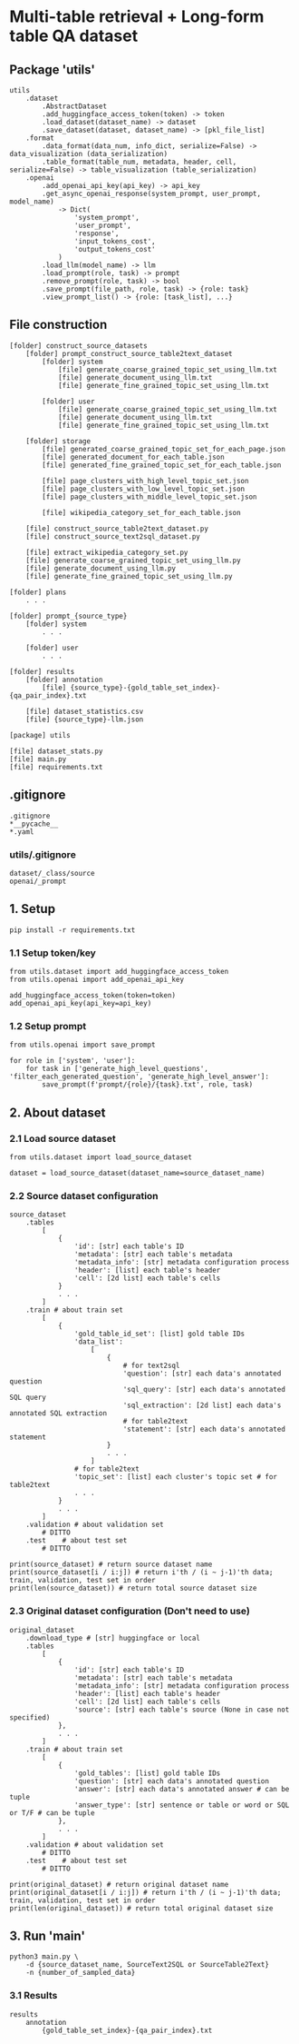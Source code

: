 # Multi-table retrieval + Long-form table QA dataset

## Package 'utils'

    utils
        .dataset
            .AbstractDataset
            .add_huggingface_access_token(token) -> token
            .load_dataset(dataset_name) -> dataset
            .save_dataset(dataset, dataset_name) -> [pkl_file_list]
        .format
            .data_format(data_num, info_dict, serialize=False) -> data_visualization (data_serialization)
            .table_format(table_num, metadata, header, cell, serialize=False) -> table_visualization (table_serialization)
        .openai
            .add_openai_api_key(api_key) -> api_key
            .get_async_openai_response(system_prompt, user_prompt, model_name)
                -> Dict(
                    'system_prompt',
                    'user_prompt',
                    'response',
                    'input_tokens_cost',
                    'output_tokens_cost'
                )
            .load_llm(model_name) -> llm
            .load_prompt(role, task) -> prompt
            .remove_prompt(role, task) -> bool
            .save_prompt(file_path, role, task) -> {role: task}
            .view_prompt_list() -> {role: [task_list], ...}

## File construction

    [folder] construct_source_datasets
        [folder] prompt_construct_source_table2text_dataset
            [folder] system
                [file] generate_coarse_grained_topic_set_using_llm.txt
                [file] generate_document_using_llm.txt
                [file] generate_fine_grained_topic_set_using_llm.txt
            
            [folder] user
                [file] generate_coarse_grained_topic_set_using_llm.txt
                [file] generate_document_using_llm.txt
                [file] generate_fine_grained_topic_set_using_llm.txt
        
        [folder] storage
            [file] generated_coarse_grained_topic_set_for_each_page.json
            [file] generated_document_for_each_table.json
            [file] generated_fine_grained_topic_set_for_each_table.json

            [file] page_clusters_with_high_level_topic_set.json
            [file] page_clusters_with_low_level_topic_set.json
            [file] page_clusters_with_middle_level_topic_set.json
            
            [file] wikipedia_category_set_for_each_table.json
        
        [file] construct_source_table2text_dataset.py
        [file] construct_source_text2sql_dataset.py

        [file] extract_wikipedia_category_set.py
        [file] generate_coarse_grained_topic_set_using_llm.py
        [file] generate_document_using_llm.py
        [file] generate_fine_grained_topic_set_using_llm.py
    
    [folder] plans
        . . .
    
    [folder] prompt_{source_type}
        [folder] system
            . . .
        
        [folder] user
            . . .
    
    [folder] results
        [folder] annotation
            [file] {source_type}-{gold_table_set_index}-{qa_pair_index}.txt
        
        [file] dataset_statistics.csv
        [file] {source_type}-llm.json
    
    [package] utils

    [file] dataset_stats.py
    [file] main.py
    [file] requirements.txt

## .gitignore

    .gitignore
    *__pycache__
    *.yaml

### utils/.gitignore

    dataset/_class/source
    openai/_prompt

## 1. Setup

    pip install -r requirements.txt

### 1.1 Setup token/key

    from utils.dataset import add_huggingface_access_token
    from utils.openai import add_openai_api_key

    add_huggingface_access_token(token=token)
    add_openai_api_key(api_key=api_key)

### 1.2 Setup prompt

    from utils.openai import save_prompt

    for role in ['system', 'user']:
        for task in ['generate_high_level_questions', 'filter_each_generated_question', 'generate_high_level_answer']:
            save_prompt(f'prompt/{role}/{task}.txt', role, task)

## 2. About dataset

### 2.1 Load source dataset

    from utils.dataset import load_source_dataset

    dataset = load_source_dataset(dataset_name=source_dataset_name)

### 2.2 Source dataset configuration

    source_dataset
        .tables
            [
                {
                    'id': [str] each table's ID
                    'metadata': [str] each table's metadata
                    'metadata_info': [str] metadata configuration process
                    'header': [list] each table's header
                    'cell': [2d list] each table's cells
                }
                . . .
            ]
        .train # about train set
            [
                {
                    'gold_table_id_set': [list] gold table IDs
                    'data_list':
                        [
                            {
                                # for text2sql
                                'question': [str] each data's annotated question
                                'sql_query': [str] each data's annotated SQL query
                                'sql_extraction': [2d list] each data's annotated SQL extraction
                                # for table2text
                                'statement': [str] each data's annotated statement
                            }
                            . . .
                        ]
                    # for table2text
                    'topic_set': [list] each cluster's topic set # for table2text
                    . . .
                }
                . . .
            ]
        .validation # about validation set
            # DITTO
        .test    # about test set
            # DITTO
    
    print(source_dataset) # return source dataset name
    print(source_dataset[i / i:j]) # return i'th / (i ~ j-1)'th data; train, validation, test set in order
    print(len(source_dataset)) # return total source dataset size

### 2.3 Original dataset configuration (Don't need to use)

    original_dataset
        .download_type # [str] huggingface or local
        .tables
            [
                {
                    'id': [str] each table's ID
                    'metadata': [str] each table's metadata
                    'metadata_info': [str] metadata configuration process
                    'header': [list] each table's header
                    'cell': [2d list] each table's cells
                    'source': [str] each table's source (None in case not specified)
                },
                . . .
            ]
        .train # about train set
            [
                {
                    'gold_tables': [list] gold table IDs
                    'question': [str] each data's annotated question
                    'answer': [str] each data's annotated answer # can be tuple
                    'answer_type': [str] sentence or table or word or SQL or T/F # can be tuple
                },
                . . .
            ]
        .validation # about validation set
            # DITTO
        .test    # about test set
            # DITTO

    print(original_dataset) # return original dataset name
    print(original_dataset[i / i:j]) # return i'th / (i ~ j-1)'th data; train, validation, test set in order
    print(len(original_dataset)) # return total original dataset size

## 3. Run 'main'

    python3 main.py \
        -d {source_dataset_name, SourceText2SQL or SourceTable2Text}
        -n {number_of_sampled_data}

### 3.1 Results

    results
        annotation
            {gold_table_set_index}-{qa_pair_index}.txt
